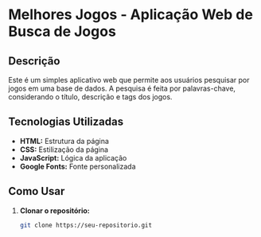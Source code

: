 # Melhores Jogos - Aplicação Web de Busca de Jogos

## Descrição
Este é um simples aplicativo web que permite aos usuários pesquisar por jogos em uma base de dados. A pesquisa é feita por palavras-chave, considerando o título, descrição e tags dos jogos.

## Tecnologias Utilizadas
* **HTML:** Estrutura da página
* **CSS:** Estilização da página
* **JavaScript:** Lógica da aplicação
* **Google Fonts:** Fonte personalizada

## Como Usar
1. **Clonar o repositório:**
   ```bash
   git clone https://seu-repositorio.git
